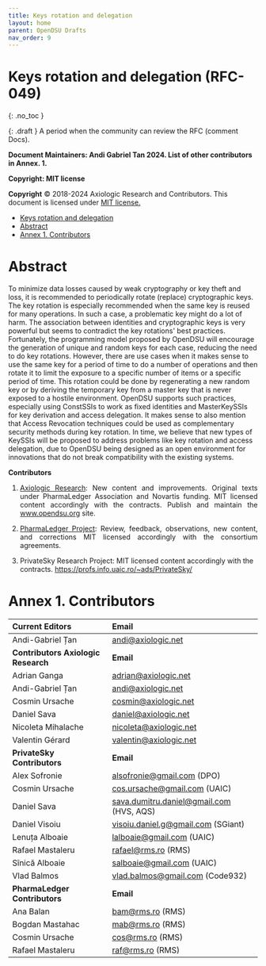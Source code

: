 ```yaml
---
title: Keys rotation and delegation
layout: home
parent: OpenDSU Drafts
nav_order: 9
---
```



# **Keys rotation and delegation (RFC-049)**
{: .no_toc }

{: .draft }
A period when the community can review the RFC (comment Docs).

**Document Maintainers: Andi Gabriel Tan 2024. List of other contributors in Annex. 1.**

**Copyright: MIT license**

 **Copyright** © 2018-2024 Axiologic Research and Contributors.
This document is licensed under [MIT license.](https://en.wikipedia.org/wiki/MIT_License)

<!-- TOC -->
* [Keys rotation and delegation](#keys-rotation-and-delegation)
* [Abstract](#abstract)
* [Annex 1. Contributors](#annex-1-contributors)
<!-- TOC -->

# **Abstract**

To minimize data losses caused by weak cryptography or key theft and loss, it is recommended to periodically rotate (replace) cryptographic keys. The key rotation is especially recommended when the same key is reused for many operations. In such a case, a problematic key might do a lot of harm.
The association between identities and cryptographic keys is very powerful but seems to contradict the key rotations' best practices. Fortunately, the programming model proposed by OpenDSU will encourage the generation of unique and random keys for each case, reducing the need to do key rotations.
However, there are use cases when it makes sense to use the same key for a period of time to do a number of operations and then rotate it to limit the exposure to a specific number of items or a specific period of time. This rotation could be done by regenerating a new random key or by deriving the temporary key from a master key that is never exposed to a hostile environment. OpenDSU supports such practices, especially using ConstSSIs to work as fixed identities and MasterKeySSIs for key derivation and access delegation.
It makes sense to also mention that Access Revocation techniques could be used as complementary security methods during key rotation.
In time, we believe that new types of KeySSIs will be proposed to address problems like key rotation and access delegation, due to OpenDSU being designed as an open environment for innovations that do not break compatibility with the existing systems.



**Contributors**

1. <p style='text-align: justify;'><a href="https://www.axiologic.net/">Axiologic Research</a>: New content and improvements. Original texts under PharmaLedger Association and Novartis funding. MIT licensed content accordingly with the contracts. Publish and maintain the <a href="https://www.opendsu.org/">www.opendsu.org</a> site.

2. <p style='text-align: justify;'><a href="https://pharmaledger.org/">PharmaLedger Project</a>: Review, feedback, observations, new content, and corrections MIT licensed accordingly with the consortium agreements.

3. PrivateSky Research Project: MIT licensed content accordingly with the contracts. 
<a href="https://profs.info.uaic.ro/~ads/PrivateSky/"> https://profs.info.uaic.ro/~ads/PrivateSky/</a>


# **Annex 1. Contributors**

| **Current Editors**                  | **Email**                                |
|:-------------------------------------|:-----------------------------------------|
| Andi-Gabriel Țan                     | andi@axiologic.net                       |
| **Contributors Axiologic Research**  | **Email**                                |
| Adrian Ganga                         | adrian@axiologic.net                     |
| Andi-Gabriel Țan                     | andi@axiologic.net                       |
| Cosmin Ursache                       | cosmin@axiologic.net                     |
| Daniel Sava                          | daniel@axiologic.net                     |
| Nicoleta Mihalache                   | nicoleta@axiologic.net                   |
| Valentin Gérard                      | valentin@axiologic.net                   |
| **PrivateSky Contributors**          | **Email**                                |
| Alex Sofronie                        | alsofronie@gmail.com (DPO)               |
| Cosmin Ursache                       | cos.ursache@gmail.com (UAIC)             |
| Daniel Sava                          | sava.dumitru.daniel@gmail.com (HVS, AQS) |
| Daniel Visoiu                        | visoiu.daniel.g@gmail.com (SGiant)       |
| Lenuța Alboaie                       | lalboaie@gmail.com (UAIC)                |
| Rafael Mastaleru                     | rafael@rms.ro (RMS)                      |
| Sînică Alboaie                       | salboaie@gmail.com (UAIC)                |
| Vlad Balmos                          | vlad.balmos@gmail.com (Code932)          |
| **PharmaLedger Contributors**        | **Email**                                |
| Ana Balan                            | bam@rms.ro (RMS)                         |
| Bogdan Mastahac                      | mab@rms.ro (RMS)                         |
| Cosmin Ursache                       | cos@rms.ro (RMS)                         |
| Rafael Mastaleru                     | raf@rms.ro (RMS)                         |


